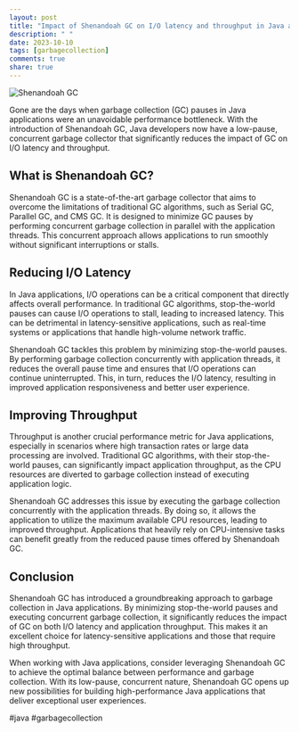 ```yaml
---
layout: post
title: "Impact of Shenandoah GC on I/O latency and throughput in Java applications"
description: " "
date: 2023-10-10
tags: [garbagecollection]
comments: true
share: true
---
```


![Shenandoah GC](https://example.com/shenandoah_gc.png)

Gone are the days when garbage collection (GC) pauses in Java applications were an unavoidable performance bottleneck. With the introduction of Shenandoah GC, Java developers now have a low-pause, concurrent garbage collector that significantly reduces the impact of GC on I/O latency and throughput.

## What is Shenandoah GC?

Shenandoah GC is a state-of-the-art garbage collector that aims to overcome the limitations of traditional GC algorithms, such as Serial GC, Parallel GC, and CMS GC. It is designed to minimize GC pauses by performing concurrent garbage collection in parallel with the application threads. This concurrent approach allows applications to run smoothly without significant interruptions or stalls.

## Reducing I/O Latency

In Java applications, I/O operations can be a critical component that directly affects overall performance. In traditional GC algorithms, stop-the-world pauses can cause I/O operations to stall, leading to increased latency. This can be detrimental in latency-sensitive applications, such as real-time systems or applications that handle high-volume network traffic.

Shenandoah GC tackles this problem by minimizing stop-the-world pauses. By performing garbage collection concurrently with application threads, it reduces the overall pause time and ensures that I/O operations can continue uninterrupted. This, in turn, reduces the I/O latency, resulting in improved application responsiveness and better user experience.

## Improving Throughput

Throughput is another crucial performance metric for Java applications, especially in scenarios where high transaction rates or large data processing are involved. Traditional GC algorithms, with their stop-the-world pauses, can significantly impact application throughput, as the CPU resources are diverted to garbage collection instead of executing application logic.

Shenandoah GC addresses this issue by executing the garbage collection concurrently with the application threads. By doing so, it allows the application to utilize the maximum available CPU resources, leading to improved throughput. Applications that heavily rely on CPU-intensive tasks can benefit greatly from the reduced pause times offered by Shenandoah GC.

## Conclusion

Shenandoah GC has introduced a groundbreaking approach to garbage collection in Java applications. By minimizing stop-the-world pauses and executing concurrent garbage collection, it significantly reduces the impact of GC on both I/O latency and application throughput. This makes it an excellent choice for latency-sensitive applications and those that require high throughput.

When working with Java applications, consider leveraging Shenandoah GC to achieve the optimal balance between performance and garbage collection. With its low-pause, concurrent nature, Shenandoah GC opens up new possibilities for building high-performance Java applications that deliver exceptional user experiences.

#java #garbagecollection